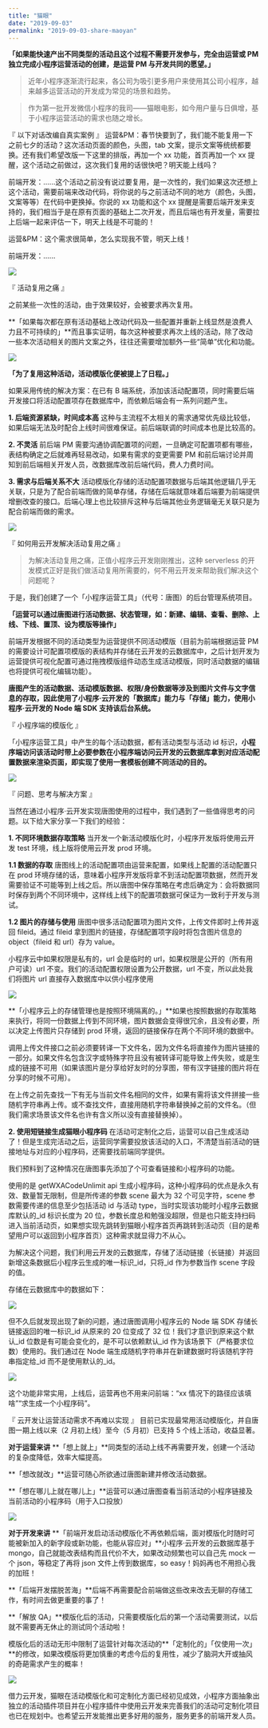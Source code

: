 ```yaml
---
title: "猫眼"
date: "2019-09-03"
permalink: "2019-09-03-share-maoyan"
---
```


**「如果能快速产出不同类型的活动且这个过程不需要开发参与，完全由运营或 PM 独立完成小程序运营活动的创建，是运营 PM 与开发共同的愿望。」**

> 近年小程序逐渐流行起来，各公司为吸引更多用户来使用其公司小程序，越来越多运营活动的开发成为常见的场景和趋势。

> 作为第一批开发微信小程序的我司——猫眼电影，如今用户量与日俱增，基于小程序运营活动的需求也随之增长。

『 以下对话改编自真实案例 』
运营&PM：春节快要到了，我们能不能复用一下之前七夕的活动？这次活动页面的颜色，头图，tab 文案，提示文案等统统都要换。还有我们希望改版一下这里的排版，再加一个 xx 功能，首页再加一个 xx 提醒，这个活动之前做过，这次我们复用的话很快吧？明天能上线吗？

前端开发：......这个活动之前没有说过要复用，是一次性的，我们如果这次还想上这个活动，需要前端来改动代码，将你说的与之前活动不同的地方（颜色，头图，文案等等）在代码中更换掉。你说的 xx 功能和这个 xx 提醒是需要后端开发来支持的，我们相当于是在原有页面的基础上二次开发，而且后端也有开发量，需要拉上后端一起来评估一下，明天上线是不可能的！

运营&PM：这个需求很简单，怎么实现我不管，明天上线！

前端开发：......

![](https://puui.qpic.cn/vupload/0/20190717_1563330461314_g16lzz3i4gc.jpeg/0)

『 活动复用之痛 』

之前某些一次性的活动，由于效果较好，会被要求再次复用。

**「如果每次都在原有活动基础上改动代码及一些配置并重新上线显然是浪费人力且不可持续的」**而且事实证明，每次这种被要求再次上线的活动，除了改动一些本次活动相关的图片文案之外，往往还需要增加额外一些“简单”优化和功能。

![](https://puui.qpic.cn/vupload/0/20190717_1563330705770_bvm55y0woh6.jpeg/0)

**「为了复用这种活动，活动模版化便被提上了日程。」**

如果采用传统的解决方案：在已有 B 端系统，添加该活动配置项，同时需要后端开发接口将活动配置项存在数据库中，而依赖后端会有一系列问题产生。

**1. 后端资源紧缺，时间成本高**
这种与主流程不太相关的需求通常优先级比较低，如果后端无法及时配合上线时间很难保证。前后端联调的时间成本也是比较高的。

**2. 不灵活**
前后端 PM 需要沟通协调配置项的问题，一旦确定可配置项都有哪些，表结构确定之后就难再轻易改动，如果有需求的变更需要 PM 和前后端讨论并周知到前后端相关开发人员，改数据库改前后端代码，费人力费时间。

**3. 需求与后端关系不大**
活动模版化存储的活动配置项数据与后端其他逻辑几乎无关联，只是为了配合前端而做的简单存储，存储在后端就意味着后端要为前端提供增删改查的接口。后端心理上也比较排斥这种与后端其他业务逻辑毫无关联只是为配合前端而做的需求。

![](https://puui.qpic.cn/vupload/0/20190717_1563330826348_bhkegb9xkbu.png/0)

『 如何用云开发解决活动复用之痛 』

> 为解决活动复用之痛，正值小程序云开发刚刚推出，这种 serverless 的开发模式正好是我们做活动复用所需要的，何不用云开发来帮助我们解决这个问题呢？

于是，我们创建了一个「小程序运营工具」（代号：唐图）的后台管理系统项目。

**「运营可以通过唐图进行活动数据、状态管理，如：新建、编辑、查看、删除、上线、下线、置顶、设为模版等操作」**

前端开发根据不同的活动类型为运营提供不同活动模版（目前为前端根据运营 PM 的需要设计可配置项模版的表结构并存储在云开发的云数据库中，之后计划开发为运营提供可视化配置可通过拖拽模版组件动态生成活动模版，同时活动数据的编辑也将提供可视化编辑功能）。

**唐图产生的活动数据、活动模版数据、权限/身份数据等涉及到图片文件与文字信息的存取，因此使用了小程序·云开发的「数据库」能力与「存储」能力，使用小程序·云开发的 Node 端 SDK 支持该后台系统。**

『 小程序端的模版化 』

「小程序运营工具」中产生的每个活动数据，都有活动类型与活动 id 标识，**小程序端访问该活动时带上必要参数在小程序端访问云开发的云数据库拿到对应活动配置数据来渲染页面，即实现了使用一套模板创建不同活动的目的。**

![](https://puui.qpic.cn/vupload/0/20190717_1563330995317_fjm7bqajp18.jpeg/0)

『 问题、思考与解决方案 』

当然在通过小程序·云开发实现唐图使用的过程中，我们遇到了一些值得思考的问题。以下给大家分享一下我们的经验：

**1. 不同环境数据存取策略**
当开发一个新活动模版化时，小程序开发版将使用云开发 test 环境，线上版将使用云开发 prod 环境。

**1.1 数据的存取**
唐图线上的活动配置项由运营来配置，如果线上配置的活动配置只在 prod 环境存储的话，意味着小程序开发版将拿不到活动配置项数据，然而开发需要验证不可能等到上线之后。所以唐图中保存策略在考虑后确定为：会将数据同时保存到两个不同环境中，这样线上线下的配置项数据可保证为一致利于开发与测试。

**1.2 图片的存储与使用**
唐图中很多活动配置项为图片文件，上传文件即时上传并返回 fileid。通过 fileid 拿到图片的链接，存储配置项字段时将包含图片信息的 object（fileid 和 url）存为 value。

小程序云中如果权限是私有的，url 会是临时的 url，如果权限是公开的（所有用户可读）url 不变。我们的活动配置权限设置为公开数据，url 不变，所以此处我们将图片 url 直接存入数据库中以供小程序使用

![](https://puui.qpic.cn/vupload/0/20190717_1563331076907_7iuztu8fq5l.jpeg/0)

**「小程序云上的存储管理也是按照环境隔离的。」**如果也按照数据的存取策略来执行，将同一份数据上传到不同环境，图片数据会变得很冗余，且没有必要，所以决定上传图片只存储到 prod 环境，返回的链接保存在两个不同环境的数据中。

调用上传文件接口之前必须要转译一下文件名，因为文件名将直接作为图片链接的一部分。如果文件名包含汉字或特殊字符且没有被转译可能导致上传失败，或是生成的链接不可用（如果该图片是分享给好友时的分享图，带有汉字链接的图片将在分享的时候不可用）。

在上传之前先查找一下有无与当前文件名相同的文件，如果有需将该文件拼接一些随机字符串再上传。或不查找文件，直接用随机字符串替换掉之前的文件名。（但我们需求场景该文件名也许有含义所以没有直接替换掉）。

**2. 使用短链接生成猫眼小程序码**
在活动可定制化之后，运营可以自己生成活动了！但是生成完活动之后，运营同学需要投放该活动的入口，不清楚当前活动的链接地址与对应的小程序码，还需要找前端同学提供。

我们预料到了这种情况在唐图事先添加了个可查看链接和小程序码的功能。

使用的是 getWXACodeUnlimit api 生成小程序码，这种小程序码的优点是永久有效、数量暂无限制，但是所传递的参数 scene 最大为 32 个可见字符，scene 参数需要传递的信息至少包括活动 id 与活动 type，当时实现该功能时小程序云数据库默认的\_id 标识长度为 20 位，参数长度总和勉强没超限，但是也只能支持扫码进入当前活动页，如果想实现先跳转到猫眼小程序首页再跳转到活动页（目的是希望用户可以返回到小程序首页）这种需求就显得力不从心。

为解决这个问题，我们利用云开发的云数据库，存储了活动链接（长链接）并返回新增这条数据后小程序云生成的唯一标识\_id，只将\_id 作为参数当作 scene 字段的值。

存储在云数据库中的数据如下：

![](https://puui.qpic.cn/vupload/0/20190717_1563331164129_9i4m12cuoiw.png/0)

但不久后就发现出现了新的问题，通过唐图调用小程序云的 Node 端 SDK 存储长链接返回的唯一标识\_id 从原来的 20 位变成了 32 位！我们才意识到原来这个默认\_id 位数是有可能会变化的，是不可以依赖默认\_id 作为该场景下（严格要求位数）使用的。我们通过在 Node 端生成随机字符串并在新建数据时将该随机字符串指定给\_id 而不是使用默认的\_id。

![](https://puui.qpic.cn/vupload/0/20190717_1563331196296_g9as7ou6d2d.jpeg/0)

这个功能非常实用，上线后，运营再也不用来问前端：“xx 情况下的路径应该填啥”“求生成一个小程序码”。

『 云开发让运营活动需求不再难以实现 』
目前已实现最常用活动模版化，并自唐图一期上线以来（2 月初上线）至今（5 月初）已支持 5 个线上活动，收益显著。

**对于运营来讲**
**「想上就上」**同类型的活动上线不再需要开发，创建一个活动的复杂度降低，效率大幅提高。

**「想改就改」**运营可随心所欲通过唐图新建并修改活动数据。

**「想在哪儿上就在哪儿上」**运营可以通过唐图查看当前活动的小程序链接及当前活动的小程序码（用于入口投放）

![](https://puui.qpic.cn/vupload/0/20190717_1563331270670_2x384mol9zf.png/0)

**对于开发来讲**
**「前端开发启动活动模版化不再依赖后端，面对模版化时随时可能被新加入的新字段或新功能，也能从容应对」**小程序·云开发的云数据库基于 mongo，自己就能改表结构而且代价不大，如果改动频繁也可以自己先 mock 一个 json，等稳定了再将 json 文件上传到数据库，so easy！妈妈再也不用担心我的加班！

**「后端开发摆脱苦海」**后端不再需要配合前端做这些改来改去无聊的存储工作，有时间去做更重要的事了！

**「解放 QA」**模版化后的活动，只需要模版化后的第一个活动需要测试，以后就不需要再无休止的测试同个活动啦！

模版化后的活动无形中限制了运营针对每次活动的**「定制化的」「仅使用一次」**的修改，如果改模版将更加慎重的考虑今后的复用性，减少了脑洞大开或抽风的奇葩需求产生的概率！

![](https://puui.qpic.cn/vupload/0/20190717_1563331305660_7ack94au9lw.png/0)

借力云开发，猫眼在活动模版化和可定制化方面已经初见成效，小程序方面抽象出独立的活动插件项目并在小程序插件中使用云开发来完善我们的活动可定制化项目也已在规划中。也希望云开发能推出更多好用的服务，服务更多的前端开发人员。
